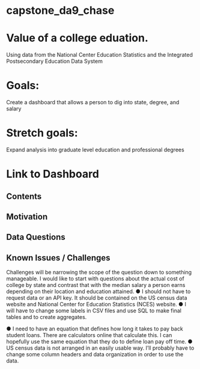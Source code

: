 # capstone_da9_chase

# Value of a college eduation.
Using data from the National Center Education Statistics and the Integrated Postsecondary Education Data System
# Goals:
Create a dashboard that allows a person to dig into state, degree, and salary
# Stretch goals:
Expand analysis into graduate level education and professional degrees
# Link to Dashboard

## Contents

## Motivation

## Data Questions

## Known Issues / Challenges

Challenges will be narrowing the scope of the question down to something manageable.  I would like to start with questions about the actual cost of college by state and contrast that with the median salary a person earns depending on their location and education attained.
●	I should not have to request data or an API key.  It should be contained on the US census data website and National Center for Education Statistics (NCES) website.
●	I will have to change some labels in CSV files and use SQL to make final tables and to create aggregates.

●	I need to have an equation that defines how long it takes to pay back student loans.  There are calculators online that calculate this.  I can hopefully use the same equation that they do to define loan pay off time.
●	US census data is not arranged in an easily usable way.  I’ll probably have to change some column headers and data organization in order to use the data.


